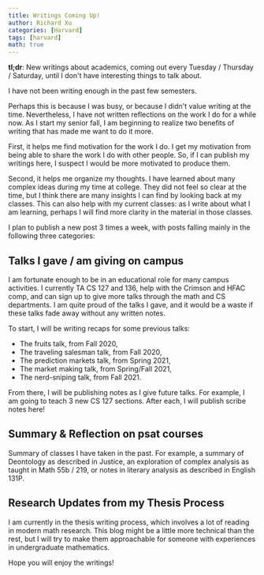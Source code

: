 ```yaml
---
title: Writings Coming Up!
author: Richard Xu
categories: [Harvard]
tags: [harvard]
math: true
---
```



**tl;dr**: New writings about academics, coming out every Tuesday / Thursday / Saturday, until I don't have interesting things to talk about.

I have not been writing enough in the past few semesters.

Perhaps this is because I was busy, or because I didn't value writing at the time. Nevertheless, I have not written reflections on the work I do for a while now. As I start my senior fall, I am beginning to realize two benefits of writing that has made me want to do it more.

First, it helps me find motivation for the work I do. I get my motivation from being able to share the work I do with other people. So, if I can publish my writings here, I suspect I would be more motivated to produce them.

Second, it helps me organize my thoughts. I have learned about many complex ideas during my time at college. They did not feel so clear at the time, but I think there are many insights I can find by looking back at my classes. This can also help with my current classes: as I write about what I am learning, perhaps I will find more clarity in the material in those classes.

I plan to publish a new post 3 times a week, with posts falling mainly in the following three categories:

## Talks I gave / am giving on campus
I am fortunate enough to be in an educational role for many campus activities. I currently TA CS 127 and 136, help with the Crimson and HFAC comp, and can sign up to give more talks through the math and CS departments. I am quite proud of the talks I gave, and it would be a waste if these talks fade away without any written notes.

To start, I will be writing recaps for some previous talks:
* The fruits talk, from Fall 2020,
* The traveling salesman talk, from Fall 2020,
* The prediction markets talk, from Spring 2021,
* The market making talk, from Spring/Fall 2021,
* The nerd-sniping talk, from Fall 2021.

From there, I will be publishing notes as I give future talks. For example, I am going to teach 3 new CS 127 sections. After each, I will publish scribe notes here!

## Summary & Reflection on psat courses

Summary of classes I have taken in the past. For example, a summary of Deontology as described in Justice, an exploration of complex analysis as taught in Math 55b / 219, or notes in literary analysis as described in English 131P.

## Research Updates from my Thesis Process
I am currently in the thesis writing process, which involves a lot of reading in modern math research. This blog might be a little more technical than the rest, but I will try to make them approachable for someone with experiences in undergraduate mathematics.

Hope you will enjoy the writings!
